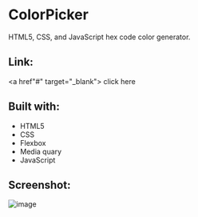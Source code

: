 # ColorPicker
HTML5, CSS, and JavaScript hex code color generator.

## Link:
<a href"#" target="_blank"> click here </a>

## Built with:
- HTML5
- CSS
- Flexbox
- Media quary
- JavaScript

## Screenshot:
![image](https://user-images.githubusercontent.com/76474133/194050209-6213d937-64a3-4a93-b55d-f05452274694.png)
